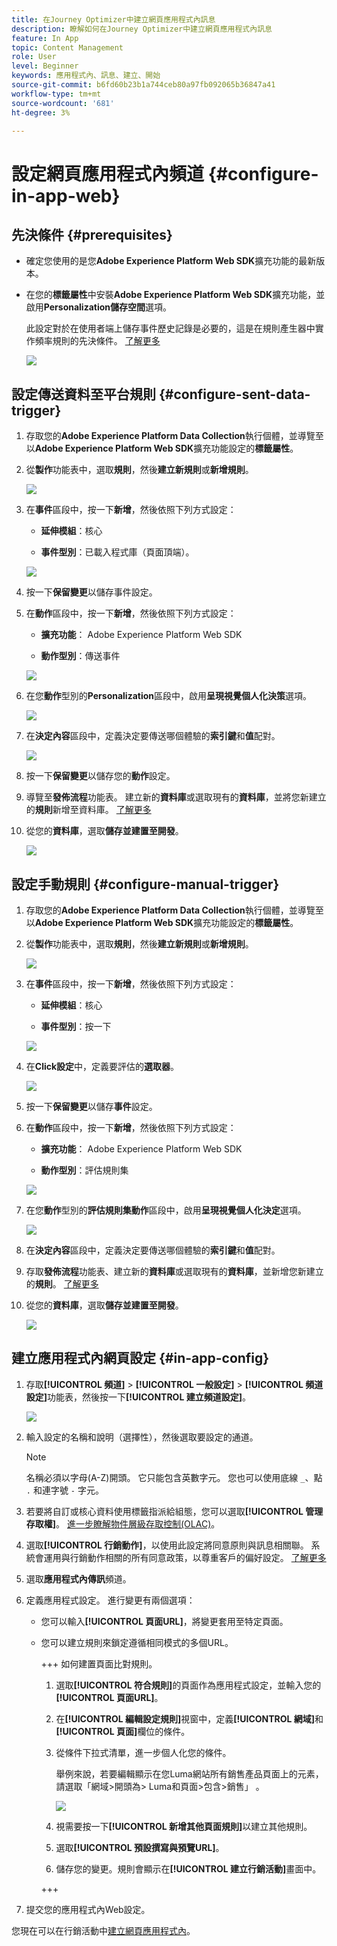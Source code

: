 ```yaml
---
title: 在Journey Optimizer中建立網頁應用程式內訊息
description: 瞭解如何在Journey Optimizer中建立網頁應用程式內訊息
feature: In App
topic: Content Management
role: User
level: Beginner
keywords: 應用程式內、訊息、建立、開始
source-git-commit: b6fd60b23b1a744ceb80a97fb092065b36847a41
workflow-type: tm+mt
source-wordcount: '681'
ht-degree: 3%

---
```



# 設定網頁應用程式內頻道 {#configure-in-app-web}

## 先決條件 {#prerequisites}

* 確定您使用的是您&#x200B;**Adobe Experience Platform Web SDK**&#x200B;擴充功能的最新版本。

* 在您的&#x200B;**標籤屬性**&#x200B;中安裝&#x200B;**Adobe Experience Platform Web SDK**&#x200B;擴充功能，並啟用&#x200B;**Personalization儲存空間**&#x200B;選項。

  此設定對於在使用者端上儲存事件歷史記錄是必要的，這是在規則產生器中實作頻率規則的先決條件。 [了解更多](https://experienceleague.adobe.com/docs/experience-platform/tags/extensions/client/web-sdk/web-sdk-extension-configuration.html?lang=zh-Hant)

  ![](assets/configure_web_inapp_1.png)

## 設定傳送資料至平台規則 {#configure-sent-data-trigger}

1. 存取您的&#x200B;**Adobe Experience Platform Data Collection**&#x200B;執行個體，並導覽至以&#x200B;**Adobe Experience Platform Web SDK**&#x200B;擴充功能設定的&#x200B;**標籤屬性**。

1. 從&#x200B;**製作**&#x200B;功能表中，選取&#x200B;**規則**，然後&#x200B;**建立新規則**&#x200B;或&#x200B;**新增規則**。

   ![](assets/configure_web_inapp_2.png)

1. 在&#x200B;**事件**&#x200B;區段中，按一下&#x200B;**新增**，然後依照下列方式設定：

   * **延伸模組**：核心

   * **事件型別**：已載入程式庫（頁面頂端）。

   ![](assets/configure_web_inapp_3.png)

1. 按一下&#x200B;**保留變更**&#x200B;以儲存事件設定。

1. 在&#x200B;**動作**&#x200B;區段中，按一下&#x200B;**新增**，然後依照下列方式設定：

   * **擴充功能**： Adobe Experience Platform Web SDK

   * **動作型別**：傳送事件

   ![](assets/configure_web_inapp_4.png)

1. 在您&#x200B;**動作**&#x200B;型別的&#x200B;**Personalization**&#x200B;區段中，啟用&#x200B;**呈現視覺個人化決策**&#x200B;選項。

   ![](assets/configure_web_inapp_5.png)

1. 在&#x200B;**決定內容**&#x200B;區段中，定義決定要傳送哪個體驗的&#x200B;**索引鍵**&#x200B;和&#x200B;**值**&#x200B;配對。

   ![](assets/configure_web_inapp_6.png)

1. 按一下&#x200B;**保留變更**&#x200B;以儲存您的&#x200B;**動作**&#x200B;設定。

1. 導覽至&#x200B;**發佈流程**&#x200B;功能表。 建立新的&#x200B;**資料庫**&#x200B;或選取現有的&#x200B;**資料庫**，並將您新建立的&#x200B;**規則**&#x200B;新增至資料庫。 [了解更多](https://experienceleague.adobe.com/docs/experience-platform/tags/publish/libraries.html?lang=zh-Hant#create-a-library)

1. 從您的&#x200B;**資料庫**，選取&#x200B;**儲存並建置至開發**。

   ![](assets/configure_web_inapp_7.png)

## 設定手動規則 {#configure-manual-trigger}

1. 存取您的&#x200B;**Adobe Experience Platform Data Collection**&#x200B;執行個體，並導覽至以&#x200B;**Adobe Experience Platform Web SDK**&#x200B;擴充功能設定的&#x200B;**標籤屬性**。

1. 從&#x200B;**製作**&#x200B;功能表中，選取&#x200B;**規則**，然後&#x200B;**建立新規則**&#x200B;或&#x200B;**新增規則**。

   ![](assets/configure_web_inapp_8.png)

1. 在&#x200B;**事件**&#x200B;區段中，按一下&#x200B;**新增**，然後依照下列方式設定：

   * **延伸模組**：核心

   * **事件型別**：按一下

   ![](assets/configure_web_inapp_9.png)

1. 在&#x200B;**Click設定**&#x200B;中，定義要評估的&#x200B;**選取器**。

   ![](assets/configure_web_inapp_10.png)

1. 按一下&#x200B;**保留變更**&#x200B;以儲存&#x200B;**事件**&#x200B;設定。

1. 在&#x200B;**動作**&#x200B;區段中，按一下&#x200B;**新增**，然後依照下列方式設定：

   * **擴充功能**： Adobe Experience Platform Web SDK

   * **動作型別**：評估規則集

   ![](assets/configure_web_inapp_11.png)

1. 在您&#x200B;**動作**&#x200B;型別的&#x200B;**評估規則集動作**&#x200B;區段中，啟用&#x200B;**呈現視覺個人化決定**&#x200B;選項。

   ![](assets/configure_web_inapp_13.png)

1. 在&#x200B;**決定內容**&#x200B;區段中，定義決定要傳送哪個體驗的&#x200B;**索引鍵**&#x200B;和&#x200B;**值**&#x200B;配對。

1. 存取&#x200B;**發佈流程**&#x200B;功能表、建立新的&#x200B;**資料庫**&#x200B;或選取現有的&#x200B;**資料庫**，並新增您新建立的&#x200B;**規則**。 [了解更多](https://experienceleague.adobe.com/docs/experience-platform/tags/publish/libraries.html?lang=zh-Hant#create-a-library)

1. 從您的&#x200B;**資料庫**，選取&#x200B;**儲存並建置至開發**。

   ![](assets/configure_web_inapp_14.png)

## 建立應用程式內網頁設定 {#in-app-config}

1. 存取&#x200B;**[!UICONTROL 頻道]** > **[!UICONTROL 一般設定]** > **[!UICONTROL 頻道設定]**&#x200B;功能表，然後按一下&#x200B;**[!UICONTROL 建立頻道設定]**。

   ![](assets/in-app-web-config-1.png)

1. 輸入設定的名稱和說明（選擇性），然後選取要設定的通道。

   >[!NOTE]
   >
   > 名稱必須以字母(A-Z)開頭。 它只能包含英數字元。 您也可以使用底線 `_`、點 `.` 和連字號 `-` 字元。

1. 若要將自訂或核心資料使用標籤指派給組態，您可以選取&#x200B;**[!UICONTROL 管理存取權]**。 [進一步瞭解物件層級存取控制(OLAC)](../administration/object-based-access.md)。

1. 選取&#x200B;**[!UICONTROL 行銷動作]**，以使用此設定將同意原則與訊息相關聯。 系統會運用與行銷動作相關的所有同意政策，以尊重客戶的偏好設定。 [了解更多](../action/consent.md#surface-marketing-actions)

1. 選取&#x200B;**應用程式內傳訊**&#x200B;頻道。

1. 定義應用程式設定。 進行變更有兩個選項：

   * 您可以輸入&#x200B;**[!UICONTROL 頁面URL]**，將變更套用至特定頁面。

   * 您可以建立規則來鎖定遵循相同模式的多個URL。

     +++ 如何建置頁面比對規則。

      1. 選取&#x200B;**[!UICONTROL 符合規則]**&#x200B;的頁面作為應用程式設定，並輸入您的&#x200B;**[!UICONTROL 頁面URL]**。

      1. 在&#x200B;**[!UICONTROL 編輯設定規則]**&#x200B;視窗中，定義&#x200B;**[!UICONTROL 網域]**&#x200B;和&#x200B;**[!UICONTROL 頁面]**&#x200B;欄位的條件。
      1. 從條件下拉式清單，進一步個人化您的條件。

         舉例來說，若要編輯顯示在您Luma網站所有銷售產品頁面上的元素，請選取「網域>開頭為> Luma和頁面>包含>銷售」 。

         ![](assets/in_app_web_surface_4.png)

      1. 視需要按一下&#x200B;**[!UICONTROL 新增其他頁面規則]**&#x200B;以建立其他規則。

      1. 選取&#x200B;**[!UICONTROL 預設撰寫與預覽URL]**。

      1. 儲存您的變更。規則會顯示在&#x200B;**[!UICONTROL 建立行銷活動]**&#x200B;畫面中。

     +++

1. 提交您的應用程式內Web設定。

您現在可以在行銷活動中[建立網頁應用程式內](../in-app/create-in-app-web.md)。

